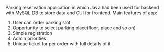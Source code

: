 Parking reservation application in which Java had been used for backend with MySQL DB to store data and GUI for frontend.
Main features of app:
1. User can order parking slot
2. Opportunity to select parking place(floor, place and so on)
3. Simple registration
4. Admin priorities
5. Unique ticket for per order with full details of it

